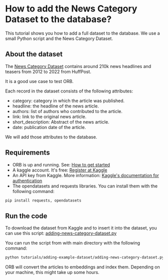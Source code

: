 # How to add the News Category Dataset to the database?

This tutorial shows you how to add a full dataset to the database. We use a small Python script and the News Category Dataset.

## About the dataset

The [News Category Dataset](https://www.kaggle.com/datasets/rmisra/news-category-dataset) contains around 210k news headlines and teasers from 2012 to 2022 from HuffPost. 

It is a good use case to test ORB.

Each record in the dataset consists of the following attributes:
- category: category in which the article was published.
- headline: the headline of the news article.
- authors: list of authors who contributed to the article.
- link: link to the original news article.
- short_description: Abstract of the news article.
- date: publication date of the article.

We will add those attributes to the database.

## Requirements

* ORB is up and running. See: [How to get started](https://github.com/open-recommendation-butler/ORB#how-to-get-started)
* A kaggle account. It's free: [Register at Kaggle](https://www.kaggle.com/)
* An API key from Kaggle. More information: [Kaggle's documentation for authentication](https://www.kaggle.com/docs/api#authentication)
* The opendatasets and requests libraries. You can install them with the following command:

```bash
pip install requests, opendatasets
```

## Run the code

To download the dataset from Kaggle and to insert it into the dataset, you can use this script: [adding-news-category-dataset.py](/tutorials/adding-news-category-dataset/adding-news-category-dataset.py)

You can run the script from with main directory with the following command:

```bash
python tutorials/adding-example-dataset/adding-news-category-dataset.py
```

ORB will convert the articles to embeddings and index them. Depending on your machine, this might take up some hours.
